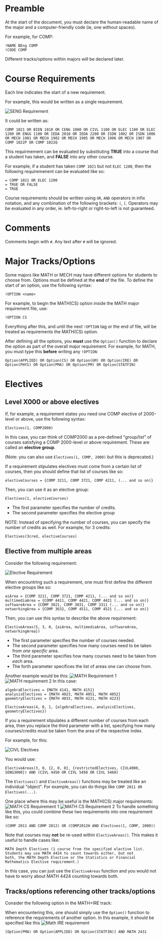 # Preamble
At the start of the document, you must declare the human-readable name of the major and a computer-friendly code (ie, one without spaces).

For example, for COMP:
```
!NAME BEng COMP
!CODE COMP
```

Different tracks/options within majors will be declared later.
# Course Requirements
Each line indicates the start of a new requirement.

For example, this would be written as a single requirement.

![SENG Requirement](https://user-images.githubusercontent.com/55091936/172810926-8b5fadc9-4568-4c22-a918-a272714d6c80.png)


It could be written as:

```
COMP 1021 OR BIEN 1010 OR CENG 1000 OR CIVL 1100 OR ELEC 1100 OR ELEC 1200 OR ENGG 1100 OR IEDA 2010 OR IEDA 2200 OR ISDN 1002 OR ISDN 1006 OR MECH 1901 OR MECH 1902 OR MECH 1905 OR MECH 1906 OR MECH 1907 OR COMP 1022P OR COMP 1022Q
```

This requirmement can be evaluated by substituting **TRUE** into a course that a student has taken, and **FALSE** into any other course.

For example, if a student has taken `COMP 1021` but not `ELEC 1200`, then the following requiremenent can be evaluated like so:

```
= COMP 1021 OR ELEC 1200
= TRUE OR FALSE
= TRUE
```

Course requirements should be written using `OR`, `AND`  operators in infix notation, and any combination of the following brackets: `(`, `[`. Operators may be evaluated in any order, ie. left-to-right or right-to-left is not guaranteed.

# Comments
Comments begin with `#`. Any text after `#` will be ignored.

# Major Tracks/Options
Some majors like MATH or MECH may have different options for students to choose from.  Options must be defined at the **end** of the file. To define the start of an option, use the following syntax:

```
!OPTION <name>
```

For example, to begin the MATH(CS) option inside the MATH major requirement file, use:

```
!OPTION CS
```

Everything after this, and until the next `!OPTION` tag or the end of file, will be treated as requirements the MATH(CS) option.

After defining all the options, you **must** use the `Option()` function to declare the option as part of the overall major requirement. For example, for MATH, you must type this **before** writing any `!OPTION`:

```
Option(APPLIED) OR Option(CS) OR Option(GM) OR Option(IRE) OR Option(PHYS) OR Option(PMA) OR Option(PM) OR Option(STATFIN)
```

# Electives
## Level X000 or above electives
If, for example, a requirement states you need one COMP elective of 2000-level or above, use the following syntax:

```
Electives(1, COMP2000)
```

In this case, you can think of COMP2000 as a pre-defined "group/list" of courses satisfying a COMP 2000-level or above requirement.
These are called an **elective group**.

(Note: you can also use `Electives(1, COMP, 2000)` but this is deprecated.)

If a requirement stipulates electives must come from a certain list of courses, then you should define that list of courses like so:
```
electiveCourses = {COMP 3211, COMP 3721, COMP 4211, (... and so on)}
```
Then, you can use it as an elective group:
```
Electives(1, electiveCourses)
```

* The first parameter specifies the number of credits. 
* The second parameter specifies the elective group

NOTE: Instead of specifying the number of courses, you can specify the number of credits as well. For example, for 3 credits:
```
Electives(3cred, electiveCourses)
```

## Elective from multiple areas
Consider the following requirement:

![Elective Requirement](https://user-images.githubusercontent.com/55091936/172811017-54426178-3cf6-41ba-b64b-d0b4d77a0857.png)

When encountring such a requirement, one must first define the different elective groups like so:

```
aiArea = {COMP 3211, COMP 3721, COMP 4211, (... and so on)}
multimediaArea = {COMP 4411, COMP 4421, COMP 4421 (... and so on)}
softwareArea = {COMP 3021, COMP 3031, COMP 3311 (... and so on)}
networkingArea = {COMP 3632, COMP 4511, COMP 4521 (... and so on)}
```

Then, you can use this syntax to describe the above requirement:

```
ElectiveAreas(5, 3, 0, {aiArea, multimediaArea, softwareArea, networkingArea})
```

* The first parameter specifies the number of courses needed. 
* The second parameter specifies how many courses need to be taken from *one specific* area. 
* The third parameter specifies how many courses need to be taken from *each* area.
* The forth parameter specifices the list of areas one can choose from.

Another example would be this:
![MATH Requirement 1](https://user-images.githubusercontent.com/55091936/172815710-41167869-e7c5-4a7c-a593-5bfc21329f47.png)
![MATH requirement 2](https://user-images.githubusercontent.com/55091936/172815739-b908738b-3e69-4db2-8622-fac9ee5f4c1a.png)
In this case:

```
algebraElectives = {MATH 4141, MATH 4151}
analysisElectives = {MATH 4023, MATH 4051, MATH 4052}
geometryElectives = {MATH 4033, MATH 4221, MATH 4223}

ElectiveAreas(4, 0, 1, {algebraElectives, analysisElectives, geometryElectives})
```
If you a requirement stipulates a different number of courses from each area, 
then you replace the third parameter with a list, specifying how many courses/credits must be taken
from the area of the respective index.

For example, for this:

![CIVL Electives](https://user-images.githubusercontent.com/55091936/173074801-6b16e781-3b00-42d8-8a49-3f138aaf962a.png)

You would use:
```
ElectiveAreas(3, 0, {2, 0, 0}, {restrictedElectives, CIVL4000, SENG3000}) AND (CIVL 4450 OR CIVL 5450 OR CIVL 5460)
```

The `Electives()` and `ElectiveAreas()` functions may be treated like an individual "object". For example, you can do things like `COMP 2011 OR Electives(...)`.

One place where this may be useful is the MATH(CS) major requirements:
![MATH CS Requirement 1](https://user-images.githubusercontent.com/55091936/172811138-0d927768-c78f-4c95-84c0-15de9c4a2536.png)
![MATH CS Requirement 2](https://user-images.githubusercontent.com/55091936/172811145-a829a373-8aef-4eeb-9044-6cc5ee220bb3.png)
To handle something like this, you could combine these two requirements into one requirement like so:
```
(COMP 2011 AND COMP 2012) OR (COMP2012H AND Electives(1, COMP, 2000))
```

Note that courses may **not** be re-used within `ElectiveAreas()`. This makes it useful to handle cases like:
```
MATH Depth Electives (1 course from the specified elective list.
Students may use MATH 4424 to count towards either, but not
both, the MATH Depth Elective or the Statistics or Financial
Mathematics Elective requirement.)
```
In this case, you can just use the `ElectiveAreas` function and you would not have to worry about MATH 4424 counting towards both.

## Tracks/options referencing other tracks/options
Consider the following option in the MATH+IRE track:

When encountering this, one should simply use the `Option()` function to reference the requirements of another option. In this example, it should be specified like this
![Math IRE requirement](https://user-images.githubusercontent.com/55091936/172811207-f8b15bd8-c26d-4493-99a8-fc8318fd612b.png)
```
[Option(PMA) OR Option(APPLIED) OR Option(STATFIN)] AND MATH 2431
```
